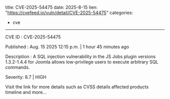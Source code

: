  
title: CVE-2025-54475
date: 2025-8-15
lien: "https://cvefeed.io/vuln/detail/CVE-2025-54475"
categories:
  - cve
---

CVE ID : CVE-2025-54475

Published :  Aug. 15
2025
12:15 p.m. | 1 hour
45 minutes ago

Description : A SQL injection vulnerability in the JS Jobs plugin versions 1.3.2-1.4.4 for Joomla allows low-privilege users to execute arbitrary SQL commands.

Severity: 8.7 | HIGH

Visit the link for more details
such as CVSS details
affected products
timeline
and more...
